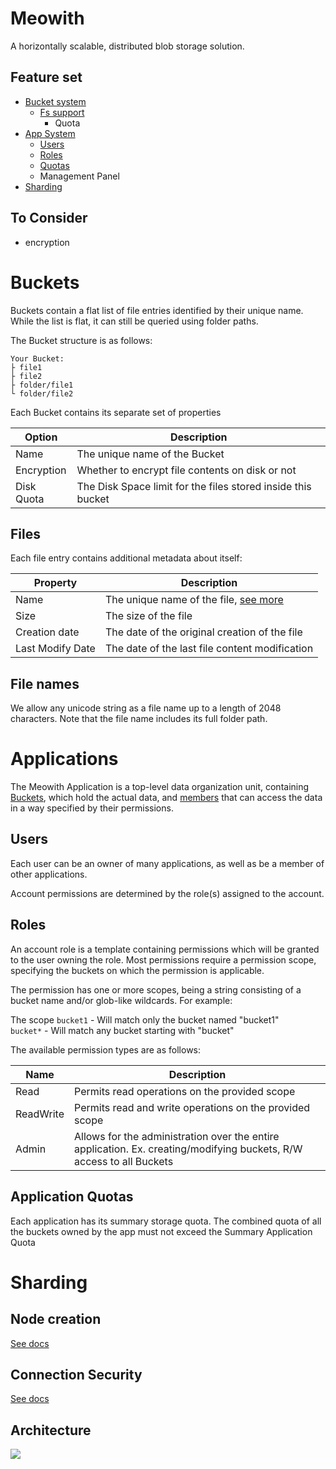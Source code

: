 # Meowith

A horizontally scalable, distributed blob storage solution.

## Feature set

- [Bucket system](#Buckets)
    - [Fs support](#Files)
        - Quota
- [App System](#Applications)
    - [Users](#users)
    - [Roles](#roles)
    - [Quotas](#application-quotas)
    - Management Panel
- [Sharding](#sharding)

## To Consider

- encryption

# Buckets

Buckets contain a flat list of file entries identified by their unique name.
While the list is flat, it can still be queried using folder paths.

The Bucket structure is as follows:

```
Your Bucket:
├ file1
├ file2
├ folder/file1
└ folder/file2
```

Each Bucket contains its separate set of properties

| Option     | Description                                                  |
|------------|--------------------------------------------------------------|
| Name       | The unique name of the Bucket                                |
| Encryption | Whether to encrypt file contents on disk or not              |
| Disk Quota | The Disk Space limit for the files stored inside this bucket |

## Files

Each file entry contains additional metadata about itself:

| Property         | Description                                          |
|------------------|------------------------------------------------------|
| Name             | The unique name of the file, [see more](#file-names) |
| Size             | The size of the file                                 |
| Creation date    | The date of the original creation of the file        |
| Last Modify Date | The date of the last file content modification       |

## File names

We allow any unicode string as a file name up to a length of 2048 characters. Note that the file name includes its full folder path.

# Applications

The Meowith Application is a top-level data organization unit, containing [Buckets](#buckets), which hold the actual data,
and [members](#users) that can access the data in a way specified by their permissions.

## Users

Each user can be an owner of many applications, as well as be a member of other applications.

Account permissions are determined by the role(s) assigned to the account.

## Roles

An account role is a template containing permissions which will be granted to the user owning the role.
Most permissions require a permission scope, specifying the buckets on which the permission is applicable.

The permission has one or more scopes, being a string consisting of a bucket name and/or glob-like wildcards.
For example:

The scope `bucket1` - Will match only the bucket named "bucket1"   
`bucket*` - Will match any bucket starting with "bucket"

The available permission types are as follows:

| Name      | Description                                                                                                          |
|-----------|----------------------------------------------------------------------------------------------------------------------|
| Read      | Permits read operations on the provided scope                                                                        |
| ReadWrite | Permits read and write operations on the provided scope                                                              |
| Admin     | Allows for the administration over the entire application. Ex. creating/modifying buckets, R/W access to all Buckets |

## Application Quotas

Each application has its summary storage quota.
The combined quota of all the buckets owned by the app must not exceed the Summary Application Quota

# Sharding

## Node creation

[See docs](docs/NodeCreation.md)

## Connection Security

[See docs](docs/NodeConnectivity.md)

## Architecture
![](https://ksancloud.pl:5000/api/file/download/public/najd(1).png)